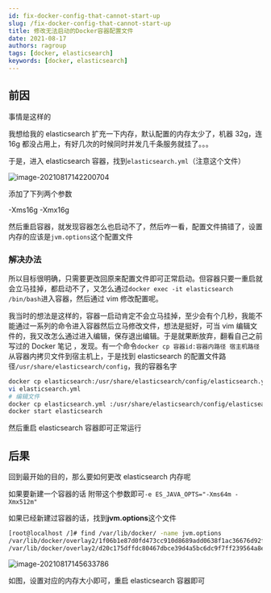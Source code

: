 ```yaml
---
id: fix-docker-config-that-cannot-start-up
slug: /fix-docker-config-that-cannot-start-up
title: 修改无法启动的Docker容器配置文件
date: 2021-08-17
authors: ragroup
tags: [docker, elasticsearch]
keywords: [docker, elasticsearch]
---
```


<!-- truncate -->

## 前因

事情是这样的

我想给我的 elasticsearch 扩充一下内存，默认配置的内存太少了，机器 32g，连 16g 都没占用上，有好几次的时候同时并发几千条服务就挂了。。。

于是，进入 elasticsearch 容器，找到`elasticsearch.yml`（注意这个文件）

![image-20210817142200704](https://img.kuizuo.cn/image-20210817142200704.png)

添加了下列两个参数

-Xms16g -Xmx16g

然后重启容器，就发现容器怎么也启动不了，然后咋一看，配置文件搞错了，设置内存的应该是`jvm.options`这个配置文件

### 解决办法

所以目标很明确，只需要更改回原来配置文件即可正常启动。但容器只要一重启就会立马挂掉，都启动不了，又怎么通过`docker exec -it elasticsearch /bin/bash`进入容器，然后通过 vim 修改配置呢。

我当时的想法是这样的，容器一启动肯定不会立马挂掉，至少会有个几秒，我能不能通过一系列的命令进入容器然后立马修改文件，想法是挺好，可当 vim 编辑文件的，我又改怎么通过进入编辑，保存退出编辑。于是就果断放弃，翻看自己之前写过的 Docker 笔记 ，发现。有一个命令`docker cp 容器id:容器内路径 宿主机路径`从容器内拷贝文件到宿主机上，于是找到 elasticsearch 的配置文件路径`/usr/share/elasticsearch/config`，我的容器名字

```bash
docker cp elasticsearch:/usr/share/elasticsearch/config/elasticsearch.yml .
vi elasticsearch.yml
# 编辑文件
docker cp elasticsearch.yml :/usr/share/elasticsearch/config/elasticsearch.yml
docker start elasticsearch
```

然后重启 elasticsearch 容器即可正常运行

## 后果

回到最开始的目的，那么要如何更改 elasticsearch 内存呢

如果要新建一个容器的话 附带这个参数即可`-e ES_JAVA_OPTS="-Xms64m -Xmx512m"`

如果已经新建过容器的话，找到**jvm.options**这个文件

```bash
[root@localhost /]# find /var/lib/docker/ -name jvm.options
/var/lib/docker/overlay2/1f06b1e87d0fd473cc910d8689add0638f1ac36676d92f92dc03b17e65bf7dae/diff/usr/share/elasticsearch/config/jvm.options
/var/lib/docker/overlay2/d20c175dffdc80467dbce39d4a5bc6dc9f7ff239564a8ee1ac8c4bcfdd9a461e/merged/usr/share/elasticsearch/config/jvm.options
```

![image-20210817145633786](https://img.kuizuo.cn/image-20210817145633786.png)

如图，设置对应的内存大小即可，重启 elasticsearch 容器即可
